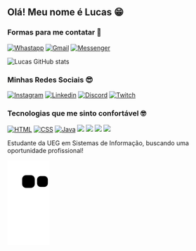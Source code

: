## Olá! Meu nome é Lucas 😁

### Formas para me contatar 📧
[![Whastapp](https://img.shields.io/badge/WhatsApp-25D366?style=for-the-badge&logo=whatsapp&logoColor=white)](https://api.whatsapp.com/send?phone=5562996677600)
[![Gmail](https://img.shields.io/badge/Gmail-D14836?style=for-the-badge&logo=gmail&logoColor=white)](mailto:lukbrowww@gmail.com)
[![Messenger](https://img.shields.io/badge/Messenger-00B2FF?style=for-the-badge&logo=messenger&logoColor=white)](https://m.me/LucasKaosu)

![Lucas GitHub stats](https://github-readme-stats.vercel.app/api?username=LucasKaosu&show_icons=true&theme=dark)

### Minhas Redes Sociais 😎

[![Instagram](https://img.shields.io/badge/Instagram-E4405F?style=for-the-badge&logo=instagram&logoColor=white)](https://www.instagram.com/luucax_zz/)
[![Linkedin](https://img.shields.io/badge/LinkedIn-0077B5?style=for-the-badge&logo=linkedin&logoColor=white)](https://www.linkedin.com/in/lucas-silva-de-oliveira-014432234/)
[![Discord](https://img.shields.io/badge/Discord-7289DA?style=for-the-badge&logo=discord&logoColor=white)](https://discord.gg/knEUZM2Jv6)
[![Twitch](https://img.shields.io/badge/Twitch-9146FF?style=for-the-badge&logo=twitch&logoColor=white)](https://www.twitch.tv/lucaxx_zz)

### Tecnologias que me sinto confortável 🤓

[![HTML](https://img.shields.io/badge/HTML-E34F26?style=for-the-badge&logo=html5&logoColor=white)]()
[![CSS](https://img.shields.io/badge/CSS-1572B6?style=for-the-badge&logo=css3&logoColor=white)]()
[![Java](https://img.shields.io/badge/Java-ED8B00?style=for-the-badge&logo=java&logoColor=white)]()
[![](https://img.shields.io/badge/Dart-0175C2?style=for-the-badge&logo=dart&logoColor=white)]()
[![](https://img.shields.io/badge/Flutter-02569B?style=for-the-badge&logo=flutter&logoColor=white)]()
[![](https://img.shields.io/badge/PostgreSQL-316192?style=for-the-badge&logo=postgresql&logoColor=white)]()
[![](https://img.shields.io/badge/Microsoft_Office-D83B01?style=for-the-badge&logo=microsoft-office&logoColor=white)]()

Estudante da UEG em Sistemas de Informação, buscando uma oportunidade profissional!

![Snake animation](https://github.com/LucasKaosu/LucasKaosu/blob/output/github-contribution-grid-snake.svg)
